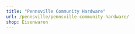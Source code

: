 ```yaml
---
title: "Pennsville Community Hardware"
url: /pennsville/pennsville-community-hardware/
shop: Eisenwaren
---
```

